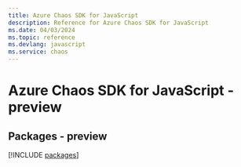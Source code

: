 ```yaml
---
title: Azure Chaos SDK for JavaScript
description: Reference for Azure Chaos SDK for JavaScript
ms.date: 04/03/2024
ms.topic: reference
ms.devlang: javascript
ms.service: chaos
---
```

# Azure Chaos SDK for JavaScript - preview
## Packages - preview
[!INCLUDE [packages](chaos-index.md)]